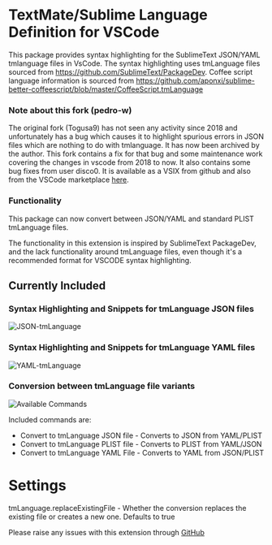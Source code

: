# TextMate/Sublime Language Definition for VSCode

This package provides syntax highlighting for the SublimeText JSON/YAML tmlanguage files in VsCode. The syntax highlighting uses 
tmLanguage files sourced from https://github.com/SublimeText/PackageDev. Coffee script language information is sourced from https://github.com/aponxi/sublime-better-coffeescript/blob/master/CoffeeScript.tmLanguage

### Note about this fork (pedro-w)

The original fork (Togusa9) has not seen any activity since 2018 and unfortunately has a bug which causes it to highlight spurious errors in JSON files which are nothing to do with tmlanguage. It has now been archived by the author.
This fork contains a fix for that bug and some maintenance work covering the changes in vscode from 2018 to now. It also contains some bug fixes from user disco0. It is available as a VSIX from github and also from the VSCode marketplace [here](https://marketplace.visualstudio.com/items?itemName=pedro-w.tmlanguage).

### Functionality

This package can now convert between JSON/YAML and standard PLIST tmLanguage files.
 
The functionality in this extension is inspired by SublimeText PackageDev, and the lack functionality around tmLanguage files, even though
it's a recommended format for VSCODE syntax highlighting.

## Currently Included

### Syntax Highlighting and Snippets for tmLanguage JSON files
![JSON-tmLanguage](/images/json_sample.png)

### Syntax Highlighting and Snippets for tmLanguage YAML files
![YAML-tmLanguage](/images/yaml_sample.png)

### Conversion between tmLanguage file variants
![Available Commands](/images/commands_sample.png)

Included commands are:
- Convert to tmLanguage JSON file - Converts to JSON from YAML/PLIST
- Convert to tmLanguage PLIST file - Converts to PLIST from YAML/JSON
- Convert to tmLanguage YAML File - Converts to YAML from JSON/PLIST

# Settings
tmLanguage.replaceExistingFile - Whether the conversion replaces the existing file or creates a new one. Defaults to true

Please raise any issues with this extension through [GitHub](https://github.com/pedro-w/vscode-tmlanguage/issues)
